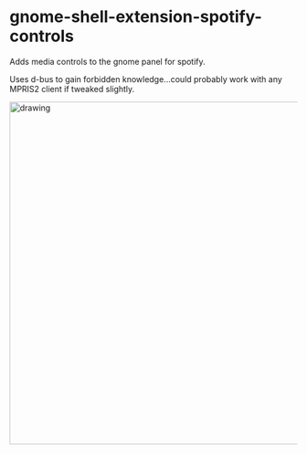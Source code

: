 # gnome-shell-extension-spotify-controls

Adds media controls to the gnome panel for spotify. 

Uses d-bus to gain forbidden knowledge...could probably work with any MPRIS2 client if tweaked slightly.

<img src="https://i.imgur.com/09cBk0G.gif" alt="drawing" width="600"/>

